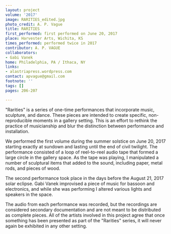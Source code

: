 ```yaml
---
layout: project
volume: '2017'
image: RARITIES_edited.jpg
photo_credit: A. P. Vague
title: RARITIES
first_performed: first performed on June 20, 2017
place: Harvester Arts, Wichita, KS
times_performed: performed twice in 2017
contributor: A. P. VAGUE
collaborators:
- Gabi Vanek
home: Philadelphia, PA / Ithaca, NY
links:
- alastriapress.wordpress.com
contact: apvague@gmail.com
footnote: ''
tags: []
pages: 206-207

---
```


"Rarities" is a series of one-time performances that incorporate music, sculpture, and dance. These pieces are intended to create specific, non-reproducible moments in a gallery setting. This is an effort to rethink the practice of musicianship and blur the distinction between performance and installation.

We performed the first volume during the summer solstice on June 20, 2017 starting exactly at sundown and lasting until the end of civil twilight. The performance consisted of a loop of reel-to-reel audio tape that formed a large circle in the gallery space. As the tape was playing, I manipulated a number of sculptural items that added to the sound, including paper, metal rods, and pieces of wood.

The second performance took place in the days before the August 21, 2017 solar eclipse. Gabi Vanek improvised a piece of music for bassoon and electronics, and while she was performing I altered various lights and speakers in the space.

The audio from each performance was recorded, but the recordings are considered secondary documentation and are not meant to be distributed as complete pieces. All of the artists involved in this project agree that once something has been presented as part of the "Rarities" series, it will never again be exhibited in any other setting.
